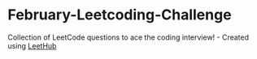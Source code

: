 # February-Leetcoding-Challenge
Collection of LeetCode questions to ace the coding interview! - Created using [LeetHub](https://github.com/QasimWani/LeetHub)
